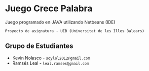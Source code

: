 # Juego Crece Palabra 

Juego programado en JAVA utilizando Netbeans (IDE)

`Proyecto de asignatura - UIB (Universitat de les Illes Balears)`

## Grupo de Estudiantes

* Kevin Nolasco - `soylol2012@gmail.com`
* Ramsés Leal - `leal.ramses@gmail.com`
